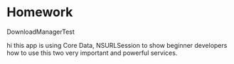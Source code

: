 # Homework
DownloadManagerTest

hi this app is using Core Data, NSURLSession to show beginner developers how to use this two very important and powerful services.
